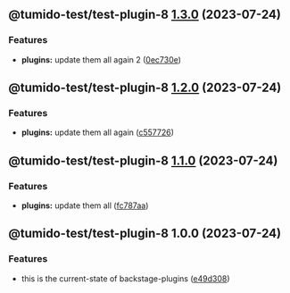 ## @tumido-test/test-plugin-8 [1.3.0](https://github.com/tumido/test-npm-publish-migration-2/compare/@tumido-test/test-plugin-8@1.2.0...@tumido-test/test-plugin-8@1.3.0) (2023-07-24)


### Features

* **plugins:** update them all again 2 ([0ec730e](https://github.com/tumido/test-npm-publish-migration-2/commit/0ec730ea8045f0d841b7f2cb011dec817eb9f0b8))

## @tumido-test/test-plugin-8 [1.2.0](https://github.com/tumido/test-npm-publish-migration-2/compare/@tumido-test/test-plugin-8@1.1.0...@tumido-test/test-plugin-8@1.2.0) (2023-07-24)


### Features

* **plugins:** update them all again ([c557726](https://github.com/tumido/test-npm-publish-migration-2/commit/c557726d5b75cf345fcf50f45e6a6281a2909f5a))

## @tumido-test/test-plugin-8 [1.1.0](https://github.com/tumido/test-npm-publish-migration-2/compare/@tumido-test/test-plugin-8@1.0.0...@tumido-test/test-plugin-8@1.1.0) (2023-07-24)


### Features

* **plugins:** update them all ([fc787aa](https://github.com/tumido/test-npm-publish-migration-2/commit/fc787aa160288a524e2bb06d5c1ab3c72f8e0774))

## @tumido-test/test-plugin-8 1.0.0 (2023-07-24)


### Features

* this is the current-state of backstage-plugins ([e49d308](https://github.com/tumido/test-npm-publish-migration-2/commit/e49d30830fa11898df24d879c21c82fd624df7ba))
